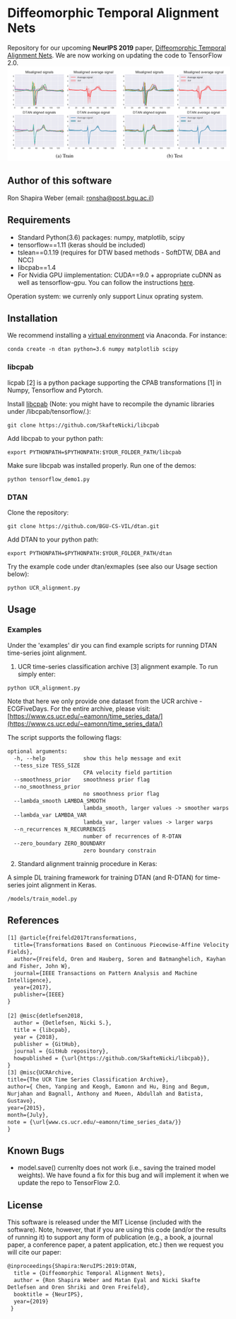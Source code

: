 # Diffeomorphic Temporal Alignment Nets
Repository for our upcoming <b>NeurIPS 2019</b> paper, [Diffeomorphic Temporal Alignment Nets](https://www.cs.bgu.ac.il/~orenfr/DTAN/ShapiraWeber_NeurIPS_2019.pdf). We are now working on updating the code to TensorFlow 2.0.
<img src="/figures/dtan_intro_fig.png" alt="DTAN joint alignmnet of ECGFiveDays dataset.">

## Author of this software
Ron Shapira Weber (email: ronsha@post.bgu.ac.il)

## Requirements
- Standard Python(3.6) packages: numpy, matplotlib, scipy
- tensorflow==1.11 (keras should be included)
- tslean==0.1.19 (requires for DTW based methods - SoftDTW, DBA and NCC)
- libcpab==1.4
- For Nvidia GPU iimplementation: CUDA==9.0 + appropriate cuDNN as well as tensorflow-gpu. You can follow the instructions [here](https://www.tensorflow.org/install).

Operation system: we currenly only support Linux oprating system.

## Installation
We recommend installing a [virtual environment](https://docs.conda.io/projects/conda/en/latest/user-guide/tasks/manage-environments.html#creating-an-environment-with-commands) via Anaconda.
For instance:
```
conda create -n dtan python=3.6 numpy matplotlib scipy
```
### libcpab
licpab [2] is a python package supporting the CPAB transformations [1] in Numpy, Tensorflow and Pytorch.

Install [libcpab](https://github.com/SkafteNicki/libcpab) (Note: you might have to recompile the dynamic libraries under /libcpab/tensorflow/.):
```
git clone https://github.com/SkafteNicki/libcpab
```
Add libcpab to your python path:
```
export PYTHONPATH=$PYTHONPATH:$YOUR_FOLDER_PATH/libcpab
```
Make sure libcpab was installed properly. Run one of the demos:
```
python tensorflow_demo1.py
```
### DTAN
Clone the repository:
```
git clone https://github.com/BGU-CS-VIL/dtan.git
```
Add DTAN to your python path:
```
export PYTHONPATH=$PYTHONPATH:$YOUR_FOLDER_PATH/dtan
```
Try the example code under dtan/exmaples (see also our Usage section below):
```
python UCR_alignment.py
```
## Usage
### Examples
Under the 'examples' dir you can find example scripts for running DTAN time-series joint alignment. 
1. UCR time-series classification archive [3] alignment example.
To run simply enter:
```
python UCR_alignment.py
```
Note that here we only provide one dataset from the UCR archive - ECGFiveDays. 
For the entire archive, please visit:
[https://www.cs.ucr.edu/~eamonn/time_series_data/](https://www.cs.ucr.edu/~eamonn/time_series_data/)

The script supports the following flags:
```
optional arguments:
  -h, --help            show this help message and exit
  --tess_size TESS_SIZE
                        CPA velocity field partition
  --smoothness_prior    smoothness prior flag
  --no_smoothness_prior
                        no smoothness prior flag
  --lambda_smooth LAMBDA_SMOOTH
                        lambda_smooth, larger values -> smoother warps
  --lambda_var LAMBDA_VAR
                        lambda_var, larger values -> larger warps
  --n_recurrences N_RECURRENCES
                        number of recurrences of R-DTAN
  --zero_boundary ZERO_BOUNDARY
                        zero boundary constrain

```
2. Standard alignment trainnig procedure in Keras:

A simple DL training framework for training DTAN (and R-DTAN) for time-series joint alignment in Keras.
```
/models/train_model.py
```
## References
```
[1] @article{freifeld2017transformations,
  title={Transformations Based on Continuous Piecewise-Affine Velocity Fields},
  author={Freifeld, Oren and Hauberg, Soren and Batmanghelich, Kayhan and Fisher, John W},
  journal={IEEE Transactions on Pattern Analysis and Machine Intelligence},
  year={2017},
  publisher={IEEE}
}

[2] @misc{detlefsen2018,
  author = {Detlefsen, Nicki S.},
  title = {libcpab},
  year = {2018},
  publisher = {GitHub},
  journal = {GitHub repository},
  howpublished = {\url{https://github.com/SkafteNicki/libcpab}},
}
[3] @misc{UCRArchive,
title={The UCR Time Series Classification Archive},
author={ Chen, Yanping and Keogh, Eamonn and Hu, Bing and Begum, Nurjahan and Bagnall, Anthony and Mueen, Abdullah and Batista, Gustavo},
year={2015},
month={July},
note = {\url{www.cs.ucr.edu/~eamonn/time_series_data/}}
}
```
## Known Bugs
- model.save() currenlty does not work (i.e., saving the trained model weights). We have found a fix for this bug and will implement it when we update the repo to TensorFlow 2.0.

## License
This software is released under the MIT License (included with the software). Note, however, that if you are using this code (and/or the results of running it) to support any form of publication (e.g., a book, a journal paper, a conference paper, a patent application, etc.) then we request you will cite our paper:
```
@inproceedings{Shapira:NeruIPS:2019:DTAN,
  title = {Diffeomorphic Temporal Alignment Nets},
  author = {Ron Shapira Weber and Matan Eyal and Nicki Skafte Detlefsen and Oren Shriki and Oren Freifeld},
  booktitle = {NeurIPS},
  year={2019}
 } 

```
